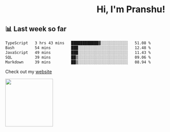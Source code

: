<div align="right" >
   
   <H1>Hi, I'm Pranshu!</H1>

</div>

## 📊 Last week so far
<!--START_SECTION:waka-->

```txt
TypeScript   3 hrs 43 mins   ████████████▓░░░░░░░░░░░░   51.08 %
Bash         54 mins         ███░░░░░░░░░░░░░░░░░░░░░░   12.48 %
JavaScript   49 mins         ███░░░░░░░░░░░░░░░░░░░░░░   11.43 %
SQL          39 mins         ██▒░░░░░░░░░░░░░░░░░░░░░░   09.06 %
Markdown     39 mins         ██▒░░░░░░░░░░░░░░░░░░░░░░   08.94 %
```

<!--END_SECTION:waka-->

Check out my [website](https://pranshu05.vercel.app)

<img align="left" width="150" src="https://user-images.githubusercontent.com/70943732/209951571-93b7afe5-f523-4683-b725-5d94b287e94e.png">

